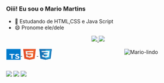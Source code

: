 ### Oiii! Eu sou o Mario Martins

- 🌱 Estudando de HTML,CSS e Java Script
- 😄 Pronome ele/dele

<div align="center">
  <a href="https://github.com/marioartins0">
 
  <img height="180em" src="https://github-readme-stats.vercel.app/api?username=mariomartins0&show_icons=true&theme=tokyonight&include_all_commits=true&count_private=true"/>
  <img height="180em" src="https://github-readme-stats.vercel.app/api/top-langs/?username=mariomartins0&layout=compact&langs_count=7&theme=tokyonight"/>
</div>
  
  <div style="display: inline_block"><br>
  <img align="center" alt="Mario-Js" height="30" width="40" src="https://raw.githubusercontent.com/devicons/devicon/master/icons/typescript/typescript-plain.svg">
  <img align="center" alt="Mario-HTML" height="30" width="40" src="https://raw.githubusercontent.com/devicons/devicon/master/icons/html5/html5-original.svg">
  <img align="center" alt="Mario-CSS" height="30" width="40" src="https://raw.githubusercontent.com/devicons/devicon/master/icons/css3/css3-original.svg">
    <img  align="right" alt= "Mario-lindo"
         height="180"width="180"
         src="https://cdn.discordapp.com/attachments/926186711627751478/926193293749026897/download20211204154655.gif"></a>

</div>
  
  ##
  
  </div>
  <a href = "https://t.me/MarioMartinsm"><img src="https://img.shields.io/badge/Telegram-2CA5E0?style=for-the-badge&logo=telegram&logoColor=white"></a>
  <a href = "mailto:mariomartinswork@gmail.com"><img src="https://img.shields.io/badge/Gmail-D14836?style=for-the-badge&logo=gmail&logoColor=white"></a>
  <a href="https://www.linkedin.com/in/mario-martins-370ba0229" target="_blank"><img src="https://img.shields.io/badge/-LinkedIn-%230077B5?style=for-the-badge&logo=linkedin&logoColor=white" target="_blank"></a> 
  
  
  
